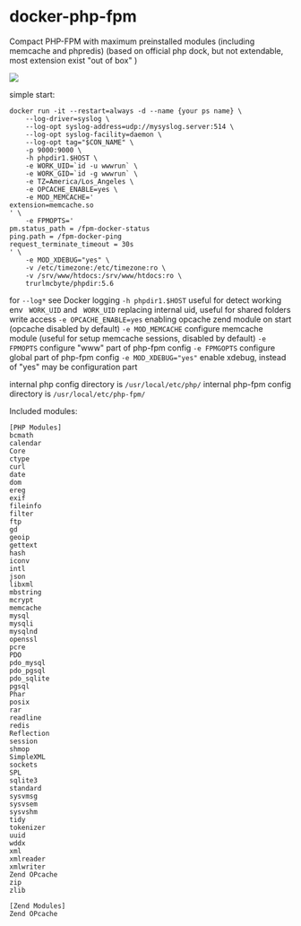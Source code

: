 # docker-php-fpm
Compact PHP-FPM with maximum preinstalled modules (including memcache and phpredis)
(based on official php dock, but not extendable, most extension exist "out of box" )

[![](https://badge.imagelayers.io/trurlmcbyte/phpdir:latest.svg)](https://imagelayers.io/?images=trurlmcbyte/phpdir:latest 'Get your own badge on imagelayers.io')

simple start:
```
docker run -it --restart=always -d --name {your ps name} \
    --log-driver=syslog \
    --log-opt syslog-address=udp://mysyslog.server:514 \
    --log-opt syslog-facility=daemon \
    --log-opt tag="$CON_NAME" \
    -p 9000:9000 \
    -h phpdir1.$HOST \
    -e WORK_UID=`id -u wwwrun` \
    -e WORK_GID=`id -g wwwrun` \
    -e TZ=America/Los_Angeles \
    -e OPCACHE_ENABLE=yes \
    -e MOD_MEMCACHE='
extension=memcache.so
' \
    -e FPMOPTS='
pm.status_path = /fpm-docker-status
ping.path = /fpm-docker-ping
request_terminate_timeout = 30s
' \
    -e MOD_XDEBUG="yes" \
    -v /etc/timezone:/etc/timezone:ro \
    -v /srv/www/htdocs:/srv/www/htdocs:ro \
    trurlmcbyte/phpdir:5.6
```

for `--log*` see Docker logging
`-h phpdir1.$HOST` useful for detect working env
` WORK_UID` and ` WORK_UID` replacing internal uid, useful for shared folders write access
`-e OPCACHE_ENABLE=yes` enabling opcache zend module on start (opcache disabled by default)
`-e MOD_MEMCACHE` configure memcache module (useful for setup memcache sessions, disabled by default)
`-e FPMOPTS` configure "www" part of php-fpm config
`-e FPMGOPTS` configure global part of php-fpm config
`-e MOD_XDEBUG="yes"` enable xdebug, instead of "yes" may be configuration part

internal php config directory is `/usr/local/etc/php/`
internal php-fpm config directory is `/usr/local/etc/php-fpm/`

Included modules:
```
[PHP Modules]
bcmath
calendar
Core
ctype
curl
date
dom
ereg
exif
fileinfo
filter
ftp
gd
geoip
gettext
hash
iconv
intl
json
libxml
mbstring
mcrypt
memcache
mysql
mysqli
mysqlnd
openssl
pcre
PDO
pdo_mysql
pdo_pgsql
pdo_sqlite
pgsql
Phar
posix
rar
readline
redis
Reflection
session
shmop
SimpleXML
sockets
SPL
sqlite3
standard
sysvmsg
sysvsem
sysvshm
tidy
tokenizer
uuid
wddx
xml
xmlreader
xmlwriter
Zend OPcache
zip
zlib

[Zend Modules]
Zend OPcache
```

